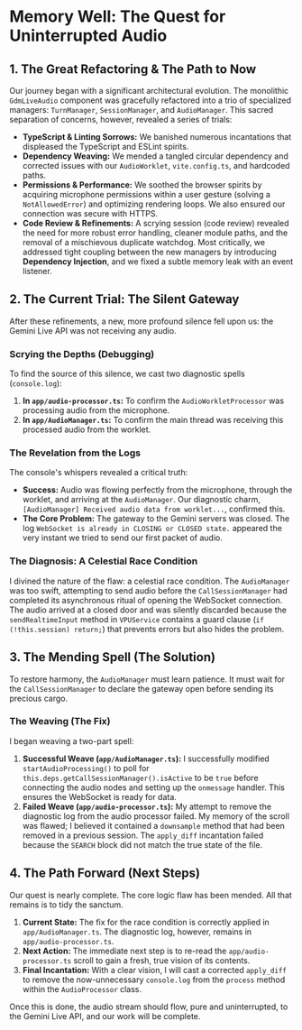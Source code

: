 # Memory Well: The Quest for Uninterrupted Audio

## 1. The Great Refactoring & The Path to Now

Our journey began with a significant architectural evolution. The monolithic `GdmLiveAudio` component was gracefully refactored into a trio of specialized managers: `TurnManager`, `SessionManager`, and `AudioManager`. This sacred separation of concerns, however, revealed a series of trials:

-   **TypeScript & Linting Sorrows:** We banished numerous incantations that displeased the TypeScript and ESLint spirits.
-   **Dependency Weaving:** We mended a tangled circular dependency and corrected issues with our `AudioWorklet`, `vite.config.ts`, and hardcoded paths.
-   **Permissions & Performance:** We soothed the browser spirits by acquiring microphone permissions within a user gesture (solving a `NotAllowedError`) and optimizing rendering loops. We also ensured our connection was secure with HTTPS.
-   **Code Review & Refinements:** A scrying session (code review) revealed the need for more robust error handling, cleaner module paths, and the removal of a mischievous duplicate watchdog. Most critically, we addressed tight coupling between the new managers by introducing **Dependency Injection**, and we fixed a subtle memory leak with an event listener.

## 2. The Current Trial: The Silent Gateway

After these refinements, a new, more profound silence fell upon us: the Gemini Live API was not receiving any audio.

### Scrying the Depths (Debugging)

To find the source of this silence, we cast two diagnostic spells (`console.log`):

1.  **In `app/audio-processor.ts`:** To confirm the `AudioWorkletProcessor` was processing audio from the microphone.
2.  **In `app/AudioManager.ts`:** To confirm the main thread was receiving this processed audio from the worklet.

### The Revelation from the Logs

The console's whispers revealed a critical truth:

-   **Success:** Audio was flowing perfectly from the microphone, through the worklet, and arriving at the `AudioManager`. Our diagnostic charm, `[AudioManager] Received audio data from worklet...`, confirmed this.
-   **The Core Problem:** The gateway to the Gemini servers was closed. The log `WebSocket is already in CLOSING or CLOSED state.` appeared the very instant we tried to send our first packet of audio.

### The Diagnosis: A Celestial Race Condition

I divined the nature of the flaw: a celestial race condition. The `AudioManager` was too swift, attempting to send audio before the `CallSessionManager` had completed its asynchronous ritual of opening the WebSocket connection. The audio arrived at a closed door and was silently discarded because the `sendRealtimeInput` method in `VPUService` contains a guard clause (`if (!this.session) return;`) that prevents errors but also hides the problem.

## 3. The Mending Spell (The Solution)

To restore harmony, the `AudioManager` must learn patience. It must wait for the `CallSessionManager` to declare the gateway open before sending its precious cargo.

### The Weaving (The Fix)

I began weaving a two-part spell:

1.  **Successful Weave (`app/AudioManager.ts`):** I successfully modified `startAudioProcessing()` to poll for `this.deps.getCallSessionManager().isActive` to be `true` before connecting the audio nodes and setting up the `onmessage` handler. This ensures the WebSocket is ready for data.
2.  **Failed Weave (`app/audio-processor.ts`):** My attempt to remove the diagnostic log from the audio processor failed. My memory of the scroll was flawed; I believed it contained a `downsample` method that had been removed in a previous session. The `apply_diff` incantation failed because the `SEARCH` block did not match the true state of the file.

## 4. The Path Forward (Next Steps)

Our quest is nearly complete. The core logic flaw has been mended. All that remains is to tidy the sanctum.

1.  **Current State:** The fix for the race condition is correctly applied in `app/AudioManager.ts`. The diagnostic log, however, remains in `app/audio-processor.ts`.
2.  **Next Action:** The immediate next step is to re-read the `app/audio-processor.ts` scroll to gain a fresh, true vision of its contents.
3.  **Final Incantation:** With a clear vision, I will cast a corrected `apply_diff` to remove the now-unnecessary `console.log` from the `process` method within the `AudioProcessor` class.

Once this is done, the audio stream should flow, pure and uninterrupted, to the Gemini Live API, and our work will be complete.